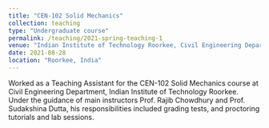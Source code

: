 ```yaml
---
title: "CEN-102 Solid Mechanics"
collection: teaching
type: "Undergraduate course"
permalink: /teaching/2021-spring-teaching-1
venue: "Indian Institute of Technology Roorkee, Civil Engineering Department"
date: 2021-08-28
location: "Roorkee, India"
---
```

Worked as a Teaching Assistant for the CEN-102 Solid Mechanics course at Civil Engineering Department, Indian Institute of Technology Roorkee. Under the guidance of main instructors Prof. Rajib Chowdhury and Prof. Sudakshina Dutta, his responsibilities included grading tests, and proctoring tutorials and lab sessions.